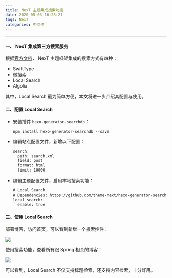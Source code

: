 ```yaml
---
title: NexT 主题集成搜索功能
date: 2020-05-03 16:28:21
tags: NexT
categories: 中间件
---
```


-----

#### 一、 NexT 集成第三方搜索服务

根据[官方文档](http://theme-next.iissnan.com/third-party-services.html#search-system)， NexT 主题框架集成的搜索方式有四种：

* SwiftType
* 微搜索
* Local Search
* Algolia

其中，Local Search 最为简单方便，本文将进一步介绍其配置与使用。

#### 二、配置 Local Search

* 安装插件 `hexo-generator-searchdb`：

  ```shell
  npm install hexo-generator-searchdb --save
  ```

* 编辑站点配置文件，新增以下配置：

  ```xml
  search:
    path: search.xml
    field: post
    format: html
    limit: 10000
  ```

* 编辑主题配置文件，启用本地搜索功能：

  ```xml
  # Local Search
  # Dependencies: https://github.com/theme-next/hexo-generator-searchdb
  local_search:
    enable: true
  ```

#### 三、使用 Local Search

部署博客，访问首页，可以看到新增一个搜索控件：

![](https://gitlab.com/donelab/img-bed/-/raw/main/pictures/2022/06/18_20_56_47_NexT-Search-Button.png)

使用搜索功能，查看所有跟 Spring 相关的博客：

![](https://gitlab.com/donelab/img-bed/-/raw/main/pictures/2022/06/18_20_58_23_NexT-Search-Demo.png)

可以看到，Local Search 不仅支持标题检索，还支持内容检索，十分好用。